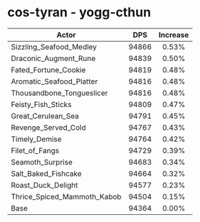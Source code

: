 # cos-tyran - yogg-cthun
| Actor | DPS | Increase |
|---|:---:|:---:|
|Sizzling_Seafood_Medley|94866|0.53%|
|Draconic_Augment_Rune|94839|0.50%|
|Fated_Fortune_Cookie|94819|0.48%|
|Aromatic_Seafood_Platter|94816|0.48%|
|Thousandbone_Tongueslicer|94816|0.48%|
|Feisty_Fish_Sticks|94809|0.47%|
|Great_Cerulean_Sea|94791|0.45%|
|Revenge_Served_Cold|94767|0.43%|
|Timely_Demise|94764|0.42%|
|Filet_of_Fangs|94729|0.39%|
|Seamoth_Surprise|94683|0.34%|
|Salt_Baked_Fishcake|94664|0.32%|
|Roast_Duck_Delight|94577|0.23%|
|Thrice_Spiced_Mammoth_Kabob|94504|0.15%|
|Base|94364|0.00%|
